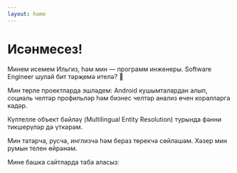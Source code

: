 ```yaml
---
layout: home
---
```

# Исәнмесез!

Минем исемем Ильгиз, һәм мин — программ инженеры. Software Engineer шулай бит тәрҗемә ителә? :thinking:

Мин төрле проектларда эшләдем: Android кушымталардан алып, социаль челтәр профильләр һәм бизнес челтәр анализ
өчен коралларга кадәр.

Күптелле объект бәйләү (Multilingual Entity Resolution) турында фәнни тикшерүләр дә үткәрәм.

Мин татарча, русча, инглизчә һәм бераз төрекчә сөйләшәм. Хәзер мин румын телен өйрәнәм.

Мине башка сайтларда таба аласыз:
